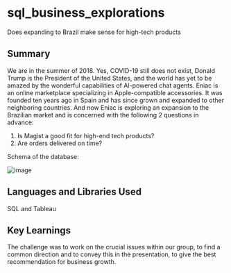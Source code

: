 # sql_business_explorations
Does expanding to Brazil make sense for high-tech products

## Summary
We are in the summer of 2018. Yes, COVID-19 still does not exist, Donald Trump is the President of the United States, and the world has yet to be amazed by the wonderful capabilities of AI-powered chat agents. Eniac is an online marketplace specializing in Apple-compatible accessories. It was founded ten years ago in Spain and has since grown and expanded to other neighboring countries. And now Eniac is exploring an expansion to the Brazilian market and is concerned with the following 2 questions in advance:

1. Is Magist a good fit for high-end tech products?
2. Are orders delivered on time?

Schema of the database:

![image](https://github.com/user-attachments/assets/00e4f7d0-bc83-4a00-8f73-0bb15b448d74)

## Languages and Libraries Used
SQL and Tableau

## Key Learnings
The challenge was to work on the crucial issues within our group, to find a common direction and to convey this in the presentation, to give the best recommendation for business growth.
